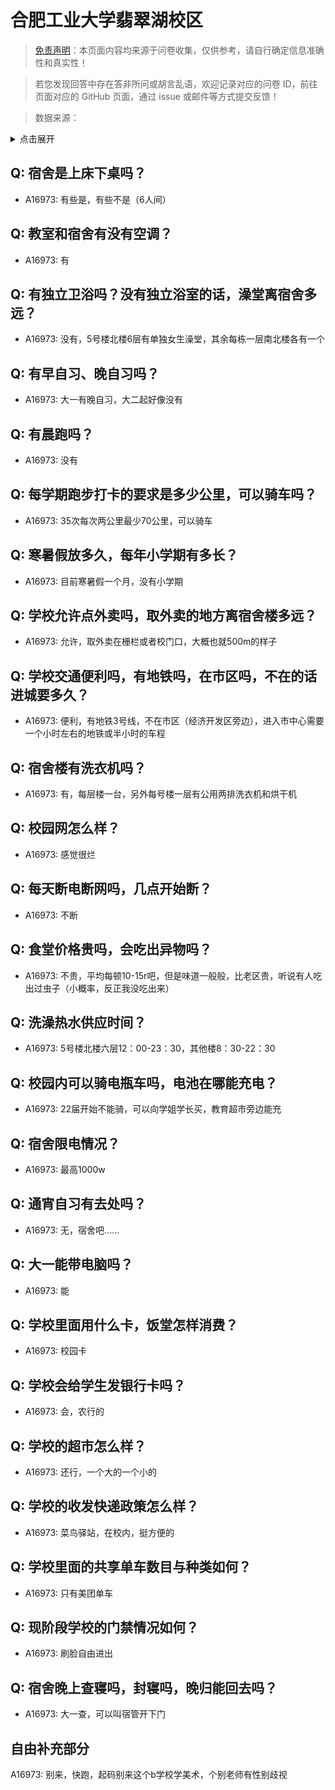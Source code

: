 # 合肥工业大学翡翠湖校区

> [免责声明](https://colleges.chat/#_3)：本页面内容均来源于问卷收集，仅供参考，请自行确定信息准确性和真实性！

> 若您发现回答中存在答非所问或胡言乱语，欢迎记录对应的问卷 ID，前往页面对应的 GitHub 页面，通过 issue 或邮件等方式提交反馈！

> 数据来源：

<details><summary>点击展开</summary>
<ul>
<li>A16973: 1695089437@qq.com (2023 年 03 月)</li>
</ul>
</details>

## Q: 宿舍是上床下桌吗？

- A16973: 有些是，有些不是（6人间）

## Q: 教室和宿舍有没有空调？

- A16973: 有

## Q: 有独立卫浴吗？没有独立浴室的话，澡堂离宿舍多远？

- A16973: 没有，5号楼北楼6层有单独女生澡堂，其余每栋一层南北楼各有一个

## Q: 有早自习、晚自习吗？

- A16973: 大一有晚自习，大二起好像没有

## Q: 有晨跑吗？

- A16973: 没有

## Q: 每学期跑步打卡的要求是多少公里，可以骑车吗？

- A16973: 35次每次两公里最少70公里，可以骑车

## Q: 寒暑假放多久，每年小学期有多长？

- A16973: 目前寒暑假一个月，没有小学期

## Q: 学校允许点外卖吗，取外卖的地方离宿舍楼多远？

- A16973: 允许，取外卖在栅栏或者校门口，大概也就500m的样子

## Q: 学校交通便利吗，有地铁吗，在市区吗，不在的话进城要多久？

- A16973: 便利，有地铁3号线，不在市区（经济开发区旁边），进入市中心需要一个小时左右的地铁或半小时的车程

## Q: 宿舍楼有洗衣机吗？

- A16973: 有，每层楼一台，另外每号楼一层有公用两排洗衣机和烘干机

## Q: 校园网怎么样？

- A16973: 感觉很烂

## Q: 每天断电断网吗，几点开始断？

- A16973: 不断

## Q: 食堂价格贵吗，会吃出异物吗？

- A16973: 不贵，平均每顿10-15r吧，但是味道一般般，比老区贵，听说有人吃出过虫子（小概率，反正我没吃出来）

## Q: 洗澡热水供应时间？

- A16973: 5号楼北楼六层12：00-23：30，其他楼8：30-22：30

## Q: 校园内可以骑电瓶车吗，电池在哪能充电？

- A16973: 22届开始不能骑，可以向学姐学长买，教育超市旁边能充

## Q: 宿舍限电情况？

- A16973: 最高1000w

## Q: 通宵自习有去处吗？

- A16973: 无，宿舍吧……

## Q: 大一能带电脑吗？

- A16973: 能

## Q: 学校里面用什么卡，饭堂怎样消费？

- A16973: 校园卡

## Q: 学校会给学生发银行卡吗？

- A16973: 会，农行的

## Q: 学校的超市怎么样？

- A16973: 还行，一个大的一个小的

## Q: 学校的收发快递政策怎么样？

- A16973: 菜鸟驿站，在校内，挺方便的

## Q: 学校里面的共享单车数目与种类如何？

- A16973: 只有美团单车

## Q: 现阶段学校的门禁情况如何？

- A16973: 刷脸自由进出

## Q: 宿舍晚上查寝吗，封寝吗，晚归能回去吗？

- A16973: 大一查，可以叫宿管开下门

## 自由补充部分

A16973: 别来，快跑，起码别来这个b学校学美术，个别老师有性别歧视